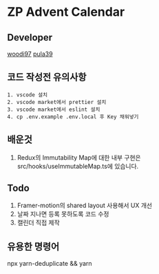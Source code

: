 # ZP Advent Calendar

## Developer

[woodi97](https://github.com/woodi97)
[pula39](https://github.com/pula39)

## 코드 작성전 유의사항

```list
1. vscode 설치
2. vscode market에서 prettier 설치
3. vscode market에서 eslint 설치
4. cp .env.example .env.local 후 Key 채워넣기
```

## 배운것

1. Redux의 Immutability Map에 대한 내부 구현은 src/hooks/useImmutableMap.ts에 있습니다.

## Todo

1. Framer-motion의 shared layout 사용해서 UX 개선
2. 날짜 지나면 등록 못하도록 코드 수정
3. 캘린더 직접 제작

## 유용한 명령어

npx yarn-deduplicate && yarn
